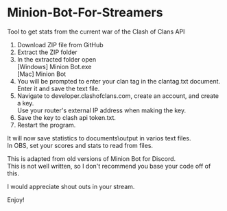 # Minion-Bot-For-Streamers
Tool to get stats from the current war of the Clash of Clans API

1.  Download ZIP file from GitHub
2.  Extract the ZIP folder
3.  In the extracted folder open\
    [Windows] Minion Bot.exe\
    [Mac]     Minion Bot
4.  You will be prompted to enter your clan tag in the clantag.txt document.\
Enter it and save the text file.
5.  Navigate to developer.clashofclans.com, create an account, and create a key.\
Use your router's external IP address when making the key.
6.  Save the key to clash api token.txt.
7.  Restart the program.

It will now save statistics to documents\output in varios text files.\
In OBS, set your scores and stats to read from files.

This is adapted from old versions of Minion Bot for Discord.\
This is not well written, so I don't recommend you base your code off of this.

I would appreciate shout outs in your stream.

Enjoy!

